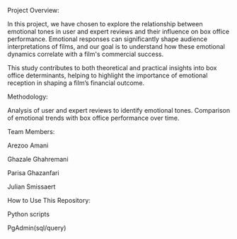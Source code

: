 Project Overview:

In this project, we have chosen to explore the relationship between emotional tones in user and expert reviews and their influence on box office performance. Emotional responses can significantly shape audience interpretations of films, and our goal is to understand how these emotional dynamics correlate with a film's commercial success.

This study contributes to both theoretical and practical insights into box office determinants, helping to highlight the importance of emotional reception in shaping a film’s financial outcome.

Methodology:

Analysis of user and expert reviews to identify emotional tones.
Comparison of emotional trends with box office performance over time.


Team Members:


Arezoo Amani

Ghazale Ghahremani

Parisa Ghazanfari

Julian Smissaert


How to Use This Repository:

Python scripts

PgAdmin(sql/query)
